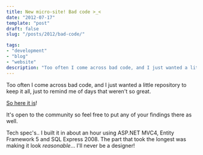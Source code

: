 ```yaml
---
title: New micro-site! Bad code >_<
date: "2012-07-17"
template: "post"
draft: false
slug: "/posts/2012/bad-code/"

tags:
- "development"
- "blog"
- "website"
description: "Too often I come across bad code, and I just wanted a little repository to keep it all, just to remind me of days that weren't so great."
---
```

Too often I come across bad code, and I just wanted a little repository to keep it all, just to remind me of days that weren't so great.

[So here it is](http://bad-code.com/)!

It's open to the community so feel free to put any of your findings there as well.

Tech spec's.. I built it in about an hour using ASP.NET MVC4, Entity Framework 5 and SQL Express 2008.  The part that took the longest was making it look *reasonable*... I'll never be a designer!